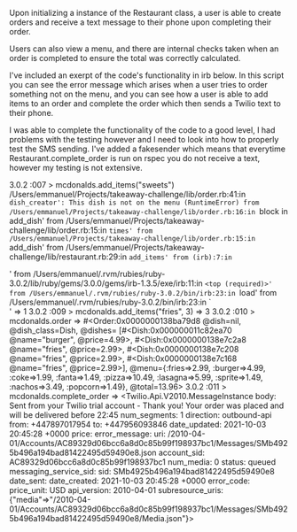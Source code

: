 Upon initializing a instance of the Restaurant class, a user is able to create orders and receive a text message to their phone upon completing their order. 

Users can also view a menu, and there are internal checks taken when an order is completed to ensure the total was correctly calculated.

I've included an exerpt of the code's functionality in irb below. In this script you can see the error message which arises when a user tries to order something not on the menu, and you can see how a user is able to add items to an order and complete the order which then sends a Twilio text to their phone. 

I was able to complete the functionality of the code to a good level, I had problems with the testing however and I need to look into how to properly test the SMS sending. I've added a fakesender which means that everytime Restaurant.complete_order is run on rspec you do not receive a text, however my testing is not extensive. 

3.0.2 :007 > mcdonalds.add_items("sweets")
/Users/emmanuel/Projects/takeaway-challenge/lib/order.rb:41:in `dish_creator': This dish is not on the menu (RuntimeError)
        from /Users/emmanuel/Projects/takeaway-challenge/lib/order.rb:16:in `block in add_dish'
        from /Users/emmanuel/Projects/takeaway-challenge/lib/order.rb:15:in `times'
        from /Users/emmanuel/Projects/takeaway-challenge/lib/order.rb:15:in `add_dish'
        from /Users/emmanuel/Projects/takeaway-challenge/lib/restaurant.rb:29:in `add_items'
        from (irb):7:in `<main>'
        from /Users/emmanuel/.rvm/rubies/ruby-3.0.2/lib/ruby/gems/3.0.0/gems/irb-1.3.5/exe/irb:11:in `<top (required)>'
        from /Users/emmanuel/.rvm/rubies/ruby-3.0.2/bin/irb:23:in `load'
        from /Users/emmanuel/.rvm/rubies/ruby-3.0.2/bin/irb:23:in `<main>'
 => 1 
3.0.2 :009 > mcdonalds.add_items("fries", 3)
 => 3 
3.0.2 :010 > mcdonalds.order
 => 
#<Order:0x0000000138ba79d8
 @dish=nil,
 @dish_class=Dish,
 @dishes=
  [#<Dish:0x000000011c82ea70 @name="burger", @price=4.99>,
   #<Dish:0x0000000138e7c2a8 @name="fries", @price=2.99>,
   #<Dish:0x0000000138e7c208 @name="fries", @price=2.99>,
   #<Dish:0x0000000138e7c168 @name="fries", @price=2.99>],
 @menu={:fries=>2.99, :burger=>4.99, :coke=>1.99, :fanta=>1.49, :pizza=>10.49, :lasagna=>5.99, :sprite=>1.49, :nachos=>3.49, :popcorn=>1.49},
 @total=13.96> 
3.0.2 :011 > mcdonalds.complete_order
 => <Twilio.Api.V2010.MessageInstance body: Sent from your Twilio trial account - Thank you! Your order was placed and will be delivered before 22:45 num_segments: 1 direction: outbound-api from: +447897017954 to: +447956093846 date_updated: 2021-10-03 20:45:28 +0000 price:  error_message:  uri: /2010-04-01/Accounts/AC89329d06bcc6a8d0c85b99f198937bc1/Messages/SMb4925b496a194bad81422495d59490e8.json account_sid: AC89329d06bcc6a8d0c85b99f198937bc1 num_media: 0 status: queued messaging_service_sid:  sid: SMb4925b496a194bad81422495d59490e8 date_sent:  date_created: 2021-10-03 20:45:28 +0000 error_code:  price_unit: USD api_version: 2010-04-01 subresource_uris: {"media"=>"/2010-04-01/Accounts/AC89329d06bcc6a8d0c85b99f198937bc1/Messages/SMb4925b496a194bad81422495d59490e8/Media.json"}>